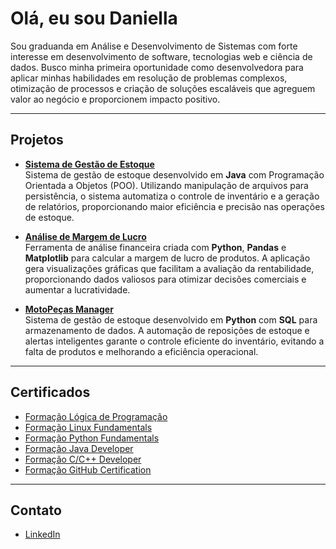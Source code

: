 # Olá, eu sou Daniella

Sou graduanda em Análise e Desenvolvimento de Sistemas com forte interesse em desenvolvimento de software, tecnologias web e ciência de dados. Busco minha primeira oportunidade como desenvolvedora para aplicar minhas habilidades em resolução de problemas complexos, otimização de processos e criação de soluções escaláveis que agreguem valor ao negócio e proporcionem impacto positivo.

---

## Projetos  

- [**Sistema de Gestão de Estoque**](https://github.com/dani-dantas/SistemaGestaoJava)  
  Sistema de gestão de estoque desenvolvido em **Java** com Programação Orientada a Objetos (POO). Utilizando manipulação de arquivos para persistência, o sistema automatiza o controle de inventário e a geração de relatórios, proporcionando maior eficiência e precisão nas operações de estoque.  

- [**Análise de Margem de Lucro**](https://github.com/dani-dantas/AnalisarMargemLucro)  
  Ferramenta de análise financeira criada com **Python**, **Pandas** e **Matplotlib** para calcular a margem de lucro de produtos. A aplicação gera visualizações gráficas que facilitam a avaliação da rentabilidade, proporcionando dados valiosos para otimizar decisões comerciais e aumentar a lucratividade.  

- [**MotoPeças Manager**](https://github.com/dani-dantas/MotoPecasManager)  
  Sistema de gestão de estoque desenvolvido em **Python** com **SQL** para armazenamento de dados. A automação de reposições de estoque e alertas inteligentes garante o controle eficiente do inventário, evitando a falta de produtos e melhorando a eficiência operacional.

---

## Certificados  

- [Formação Lógica de Programação](https://drive.google.com/file/d/1XIbgH-BNd31Z-FKgTVfedWwhy7NPnC4a/view?usp=drive_link)
- [Formação Linux Fundamentals](https://drive.google.com/file/d/10xCckSwMaU_LllOzDIMu-RQ9EfBu8Udc/view?usp=drive_link)
- [Formação Python Fundamentals](https://drive.google.com/file/d/167rl1mzVr3_-NLNgH9E9RBeXntNv5Mi1/view?usp=drive_link)
- [Formação Java Developer](https://drive.google.com/file/d/1da-M4dlGmOL151JRdCAw9vDF7uLY0T4u/view?usp=drive_link)
- [Formação C/C++ Developer](https://drive.google.com/file/d/1bn4k1rUOvKHvXQlwr-RDoKH5R2FM6QvF/view?usp=drive_link)
- [Formação GitHub Certification](https://drive.google.com/file/d/1ED_A6owVbLkEwdPaYi_-mYntsiGzsKN5/view?usp=drive_link)

---

## Contato  

- [LinkedIn](https://www.linkedin.com/in/daniella-dantas/)  

